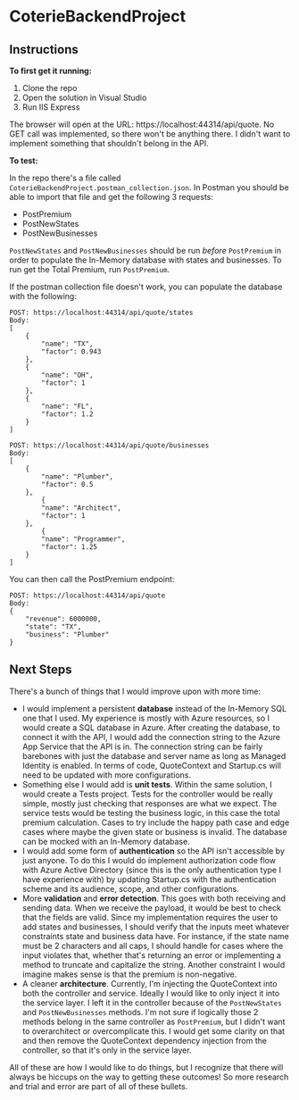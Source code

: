 # CoterieBackendProject

## Instructions

**To first get it running:**
1. Clone the repo
2. Open the solution in Visual Studio
3. Run IIS Express

The browser will open at the URL: https://localhost:44314/api/quote. No GET call was implemented, so there won't be anything there. I didn't want to implement something that shouldn't belong in the API.

**To test:**

In the repo there's a file called `CoterieBackendProject.postman_collection.json`. In Postman you should be able to import that file and get the following 3 requests:
* PostPremium
* PostNewStates
* PostNewBusinesses

`PostNewStates` and `PostNewBusinesses` should be run *before* `PostPremium` in order to populate the In-Memory database with states and businesses. To run get the Total Premium, run `PostPremium`.

If the postman collection file doesn't work, you can populate the database with the following:

~~~~
POST: https://localhost:44314/api/quote/states
Body:
[
    {
        "name": "TX",
        "factor": 0.943
    },
    {
        "name": "OH",
        "factor": 1
    },
    {
        "name": "FL",
        "factor": 1.2
    }
]

POST: https://localhost:44314/api/quote/businesses
Body:
[
    {
        "name": "Plumber",
        "factor": 0.5
    },
        {
        "name": "Architect",
        "factor": 1
    },
        {
        "name": "Programmer",
        "factor": 1.25
    }
]
~~~~

You can then call the PostPremium endpoint:

~~~~
POST: https://localhost:44314/api/quote
Body:
{
    "revenue": 6000000,
    "state": "TX",
    "business": "Plumber"
}
~~~~

## Next Steps
There's a bunch of things that I would improve upon with more time:
* I would implement a persistent **database** instead of the In-Memory SQL one that I used. My experience is mostly with Azure resources, so I would create a SQL database in Azure. After creating the database, to connect it with the API, I would add the connection string to the Azure App Service that the API is in. The connection string can be fairly barebones with just the database and server name as long as Managed Identity is enabled. In terms of code, QuoteContext and Startup.cs will need to be updated with more configurations.
* Something else I would add is **unit tests**. Within the same solution, I would create a Tests project. Tests for the controller would be really simple, mostly just checking that responses are what we expect. The service tests would be testing the business logic, in this case the total premium calculation. Cases to try include the happy path case and edge cases where maybe the given state or business is invalid. The database can be mocked with an In-Memory database.
* I would add some form of **authentication** so the API isn't accessible by just anyone. To do this I would do implement authorization code flow with Azure Active Directory (since this is the only authentication type I have experience with) by updating Startup.cs with the authentication scheme and its audience, scope, and other configurations.
* More **validation** and **error detection**. This goes with both receiving and sending data. When we receive the payload, it would be best to check that the fields are valid. Since my implementation requires the user to add states and businesses, I should verify that the inputs meet whatever constraints state and business data have. For instance, if the state name must be 2 characters and all caps, I should handle for cases where the input violates that, whether that's returning an error or implementing a method to truncate and capitalize the string. Another constraint I would imagine makes sense is that the premium is non-negative.
* A cleaner **architecture**. Currently, I'm injecting the QuoteContext into both the controller and service. Ideally I would like to only inject it into the service layer. I left it in the controller because of the `PostNewStates` and `PostNewBusinesses` methods. I'm not sure if logically those 2 methods belong in the same controller as `PostPremium`, but I didn't want to overarchitect or overcomplicate this. I would get some clarity on that and then remove the QuoteContext dependency injection from the controller, so that it's only in the service layer.

All of these are how I would like to do things, but I recognize that there will always be hiccups on the way to getting these outcomes! So more research and trial and error are part of all of these bullets.
